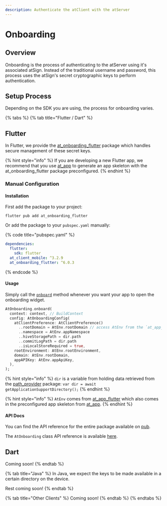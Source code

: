 ```yaml
---
description: Authenticate the atClient with the atServer
---
```


# Onboarding

## Overview

Onboarding is the process of authenticating to the atServer using it's associated atSign. Instead of the traditional username and password, this process uses the atSign's secret cryptographic keys to perform authentication.

## Setup Process

Depending on the SDK you are using, the process for onboarding varies.

{% tabs %}
{% tab title="Flutter / Dart" %}
## Flutter

In Flutter, we provide the [at\_onboarding\_flutter](https://pub.dev/packages/at\_onboarding\_flutter) package which handles secure management of these secret keys.&#x20;

{% hint style="info" %}
If you are developing a new Flutter app, we recommend that you use [at\_app](https://pub.dev/packages/at\_app) to generate an app skeleton with the at\_onboarding\_flutter package preconfigured.
{% endhint %}

### Manual Configuration

#### Installation

First add the package to your project:

```
flutter pub add at_onboarding_flutter
```

Or add the package to your `pubspec.yaml` manually:

{% code title="pubspec.yaml" %}
```yaml
dependencies:
  flutter:
    sdk: flutter
  at_client_mobile: ^3.2.9
  at_onboarding_flutter: ^6.0.3
```
{% endcode %}

#### Usage

Simply call the [`onboard`](https://pub.dev/documentation/at\_onboarding\_flutter/latest/at\_onboarding/AtOnboarding/onboard.html) method whenever you want your app to open the onboarding widget.

```dart
AtOnboarding.onboard(
  context: context, // BuildContext
  config: AtOnboardingConfig(
    atClientPreference: AtClientPreference()
      ..rootDomain = AtEnv.rootDomain // access AtEnv from the `at_app_flutter` package
      ..namespace = AtEnv.appNamespace
      ..hiveStoragePath = dir.path
      ..commitLogPath = dir.path
      ..isLocalStoreRequired = true,
    rootEnvironment: AtEnv.rootEnvironment,
    domain: AtEnv.rootDomain,
    appAPIKey: AtEnv.appApiKey,
  ),
);
```

{% hint style="info" %}
`dir` is a variable from holding data retrieved from the [path\_provider](https://pub.dev/packages/path\_provider) package: `var dir = await getApplicationSupportDirectory();`
{% endhint %}

{% hint style="info" %}
`AtEnv` comes from [at\_app\_flutter](https://pub.dev/packages/at\_app\_flutter) which also comes in the preconfigured app skeleton from [at\_app](https://pub.dev/packages/at\_app).
{% endhint %}

#### API Docs

You can find the API reference for the entire package available on [pub](https://pub.dev/documentation/at\_onboarding\_flutter/latest/).

The `AtOnboarding` class API reference is available [here](https://pub.dev/documentation/at\_onboarding\_flutter/latest/at\_onboarding/AtOnboarding-class.html).

## Dart

Coming soon!
{% endtab %}

{% tab title="Java" %}
In Java, we expect the keys to be made available in a certain directory on the device.

Rest coming soon!
{% endtab %}

{% tab title="Other Clients" %}
Coming soon!
{% endtab %}
{% endtabs %}



